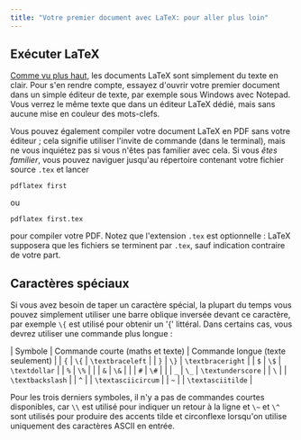 ```yaml
---
title: "Votre premier document avec LaTeX: pour aller plus loin"
---
```


## Exécuter LaTeX

[Comme vu plus haut](lesson-02), les documents LaTeX sont simplement du texte en clair. Pour s'en rendre compte, essayez d'ouvrir votre premier document dans un simple éditeur de texte, par exemple sous Windows avec Notepad. Vous verrez le même texte que dans un éditeur LaTeX dédié, mais sans aucune mise en couleur des mots-clefs.

Vous pouvez également compiler votre document LaTeX en PDF sans votre éditeur ; cela signifie utiliser l'invite de commande (dans le terminal), mais ne vous inquiétez pas si vous n'êtes pas familier avec cela. Si vous *êtes familier*, vous pouvez naviguer jusqu'au répertoire contenant votre fichier source `.tex` et lancer 

`pdflatex first`

ou

`pdflatex first.tex`

pour compiler votre PDF. Notez que l'extension `.tex` est optionnelle : LaTeX supposera que les fichiers se terminent par `.tex`, sauf indication contraire de votre part.


## Caractères spéciaux

Si vous avez besoin de taper un caractère spécial, la plupart du temps vous pouvez simplement utiliser une barre oblique inversée devant ce caractère, par exemple `\{` est utilisé pour obtenir un '{' littéral. Dans certains cas, vous devrez utiliser une commande plus longue :

| Symbole | Commande courte (maths et texte) | Commande longue (texte seulement) |
| `{`     | `\{`            | `\textbraceleft`   |
| `}`     | `\}`            | `\textbraceright`  |
| `$`     | `\$`            | `\textdollar`      |
| `%`     | `\%`            |                    |
| `&`     | `\&`            |                    |
| `#`     | `\#`            |                    |
| `_`     | `\_`            | `\textunderscore`  |
| ``\``   |                 | `\textbackslash`   |
| `^`     |                 | `\textasciicircum` |
| `~`     |                 | `\textasciitilde`  |

Pour les trois derniers symboles, il n'y a pas de commandes courtes disponibles, car `\\` est utilisé pour indiquer un retour à la ligne et `\~` et `\^` sont utilisés pour produire des accents tilde et circonflexe lorsqu'on utilise uniquement des caractères ASCII en entrée.

